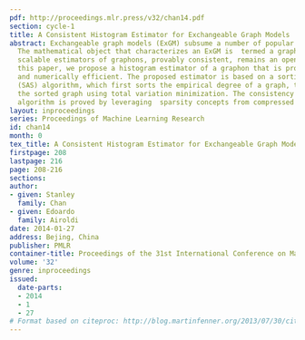 ```yaml
---
pdf: http://proceedings.mlr.press/v32/chan14.pdf
section: cycle-1
title: A Consistent Histogram Estimator for Exchangeable Graph Models
abstract: Exchangeable graph models (ExGM) subsume a number of popular network models.
  The mathematical object that characterizes an ExGM is  termed a graphon. Finding
  scalable estimators of graphons, provably consistent, remains an open issue. In
  this paper, we propose a histogram estimator of a graphon that is provably consistent
  and numerically efficient. The proposed estimator is based on a sorting-and-smoothing
  (SAS) algorithm, which first sorts the empirical degree of a graph, then smooths
  the sorted graph using total variation minimization. The consistency of the SAS
  algorithm is proved by leveraging  sparsity concepts from compressed sensing.
layout: inproceedings
series: Proceedings of Machine Learning Research
id: chan14
month: 0
tex_title: A Consistent Histogram Estimator for Exchangeable Graph Models
firstpage: 208
lastpage: 216
page: 208-216
sections: 
author:
- given: Stanley
  family: Chan
- given: Edoardo
  family: Airoldi
date: 2014-01-27
address: Bejing, China
publisher: PMLR
container-title: Proceedings of the 31st International Conference on Machine Learning
volume: '32'
genre: inproceedings
issued:
  date-parts:
  - 2014
  - 1
  - 27
# Format based on citeproc: http://blog.martinfenner.org/2013/07/30/citeproc-yaml-for-bibliographies/
---
```

